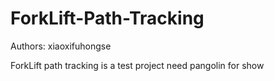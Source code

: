 # ForkLift-Path-Tracking
Authors: xiaoxifuhongse

ForkLift path tracking is a test project need pangolin for show 

